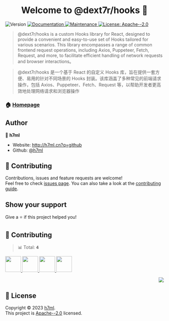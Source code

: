 <a name="readme-top"></a>

<h1 align="center">Welcome to @dext7r/hooks 👋</h1>
<p>
  <img alt="Version" src="https://img.shields.io/badge/version-0.0.1-blue.svg?cacheSeconds=2592000" />
  <a href="https://github.com/h7ml/hooks#readme" target="_blank">
    <img alt="Documentation" src="https://img.shields.io/badge/documentation-yes-brightgreen.svg" />
  </a>
  <a href="https://github.com/h7ml/hooks/graphs/commit-activity" target="_blank">
    <img alt="Maintenance" src="https://img.shields.io/badge/Maintained%3F-yes-green.svg" />
  </a>
  <a href="https://github.com/h7ml/hooks/blob/master/LICENSE" target="_blank">
    <img alt="License: Apache--2.0" src="https://img.shields.io/github/license/h7ml/@dext7r/hooks" />
  </a>
</p>

> @dext7r/hooks is a custom Hooks library for React, designed to provide a convenient and easy-to-use set of Hooks tailored for various scenarios. This library encompasses a range of common frontend request operations, including Axios, Puppeteer, Fetch, Request, and more, to facilitate efficient handling of network requests and browser interactions。

> @dext7r/hooks 是一个基于 React 的自定义 Hooks 库，旨在提供一套方便、易用的针对不同场景的 Hooks 封装。该库涵盖了多种常见的前端请求操作，包括 Axios、Puppeteer、Fetch、Request 等，以帮助开发者更高效地处理网络请求和浏览器操作

### 🏠 [Homepage](https://hooks.h7ml.cn/)

## Author

👤 **h7ml**

- Website: http://h7ml.cn?q=github
- Github: [@h7ml](https://github.com/h7ml)

## 🤝 Contributing

Contributions, issues and feature requests are welcome!<br />Feel free to check [issues page](https://github.com/h7ml/hooks/issues/new). You can also take a look at the [contributing guide](https://github.com/h7ml/hooks/blob/master/CONTRIBUTING.md).

## Show your support

Give a ⭐️ if this project helped you!

## 🤝 Contributing

<!-- CONTRIBUTION GROUP -->

> 📊 Total: <kbd>**4**</kbd>

<a href="https://github.com/h7ml" title="h7ml">
  <img src="https://avatars.githubusercontent.com/u/55233292?v=4" width="50" />
</a>
<a href="https://github.com/actions-user" title="actions-user">
  <img src="https://avatars.githubusercontent.com/u/65916846?v=4" width="50" />
</a>
<a href="https://github.com/Dnzzk2" title="Dnzzk2">
  <img src="https://avatars.githubusercontent.com/u/83647184?v=4" width="50" />
</a>
<a href="https://github.com/apps/dependabot" title="dependabot[bot]">
  <img src="https://avatars.githubusercontent.com/in/29110?v=4" width="50" />
</a>

<!-- CONTRIBUTION END -->

<div align="right">

[![][back-to-top]](#readme-top)

## </div>

<!-- LINK GROUP -->

[profile-url]: https://github.com/arvinxx

<!-- SHIELD LINK GROUP -->

[back-to-top]: https://img.shields.io/badge/-BACK_TO_TOP-151515?style=flat-square

<!-- contributors -->

[contributors-shield]: https://img.shields.io/github/contributors/h7ml/hooks.svg?style=flat
[contributors-url]: https://github.com/h7ml/hooks/graphs/contributors

<!-- forks -->

[forks-shield]: https://img.shields.io/github/forks/h7ml/hooks.svg?style=flat
[forks-url]: https://github.com/h7ml/hooks/network/members

<!-- stargazers -->

[stargazers-shield]: https://img.shields.io/github/stars/h7ml/hooks.svg?style=flat
[stargazers-url]: https://github.com/h7ml/hooks/stargazers

<!-- issues -->

[issues-shield]: https://img.shields.io/github/issues/h7ml/hooks.svg?style=flat
[issues-url]: https://github.com/h7ml/hooks/issues/new/choose

## 📝 License

Copyright © 2023 [h7ml](https://github.com/h7ml).<br />
This project is [Apache--2.0](https://github.com/h7ml/hooks/blob/master/LICENSE) licensed.
